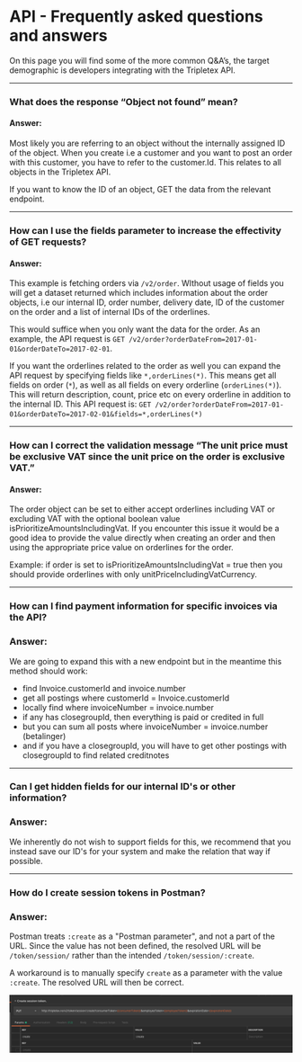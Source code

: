 # API - Frequently asked questions and answers

On this page you will find some of the more common Q&A’s, the target demographic is developers integrating with the Tripletex API.

---

### What does the response “Object not found” mean?

#### Answer:

Most likely you are referring to an object without the internally assigned ID of the object. When you create i.e a customer and you want to post an order with this customer, you have to refer to the customer.Id. This relates to all objects in the Tripletex API.

If you want to know the ID of an object, GET the data from the relevant endpoint.

---

### How can I use the fields parameter to increase the effectivity of GET requests?

#### Answer:

This example is fetching orders via `/v2/order`. WIthout usage of fields you will get a dataset returned which includes information about the order objects, i.e our internal ID, order number, delivery date, ID of the customer on the order and a list of internal IDs of the orderlines.

This would suffice when you only want the data for the order. As an example, the API request is `GET /v2/order?orderDateFrom=2017-01-01&orderDateTo=2017-02-01`.

If you want the orderlines related to the order as well you can expand the API request by specifying fields like `*,orderLines(*)`. This means get all fields on order (`*`), as well as all fields on every orderline (`orderLines(*)`). This will return description, count, price etc on every orderline in addition to the internal ID. This API request is: `GET /v2/order?orderDateFrom=2017-01-01&orderDateTo=2017-02-01&fields=*,orderLines(*)`

---

### How can I correct the validation message “The unit price must be exclusive VAT since the unit price on the order is exclusive VAT.”

#### Answer:

The order object can be set to either accept orderlines including VAT or excluding VAT with the optional boolean value isPrioritizeAmountsIncludingVat. If you encounter this issue it would be a good idea to provide the value directly when creating an order and then using the appropriate price value on orderlines for the order.

Example:
if order is set to isPrioritizeAmountsIncludingVat = true then you should provide orderlines with only unitPriceIncludingVatCurrency.

---

### How can I find payment information for specific invoices via the API?

### Answer:

We are going to expand this with a new endpoint but in the meantime this method should work:

- find Invoice.customerId and invoice.number
- get all postings where customerId = Invoice.customerId
- locally find where invoiceNumber = invoice.number
- if any has closegroupId, then everything is paid or credited in full
- but you can sum all posts where invoiceNumber = invoice.number (betalinger)
- and if you have a closegroupId, you will have to get other postings with closegroupId to find related creditnotes

---

### Can I get hidden fields for our internal ID's or other information?

### Answer:

We inherently do not wish to support fields for this, we recommend that you instead save our ID's for your system and make the relation that way if possible.

---

### How do I create session tokens in Postman?

### Answer:

Postman treats `:create` as a "Postman parameter", and not a part of the URL. Since the value has not been defined, the resolved URL will be `/token/session/` rather than the intended `/token/session/:create`.

A workaround is to manually specify `create` as a parameter with the value `:create`. The resolved URL will then be correct.

![Postman parameter workaround](assets/postman-parameters.png)

